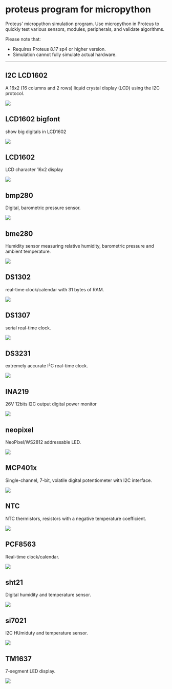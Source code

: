 # proteus program for micropython

Proteus' micropython simulation program. Use micropython in Proteus to quickly test various sensors, modules, peripherals, and validate algorithms.

Please note that:
- Requires Proteus 8.17 sp4 or higher version.
- Simulation cannot fully simulate actual hardware.

---

## I2C LCD1602

A 16x2 (16 columns and 2 rows) liquid crystal display (LCD) using the I2C protocol.

![](i2c_lcd1620.gif)


## LCD1602 bigfont

show big digitals in LCD1602

![](lcd1602_bigdigit.gif)


## LCD1602

LCD character 16x2 display

![](lcd1602.gif)


## bmp280

Digital, barometric pressure sensor.

![](bmp280.gif)


## bme280

Humidity sensor measuring relative humidity, barometric pressure and ambient temperature.

![](bme280.gif)


## DS1302

real-time clock/calendar with 31 bytes of RAM.

![](ds1302.gif)


## DS1307

serial real-time clock.

![](ds1307.gif)


## DS3231

extremely accurate I²C real-time clock.

![](ds3231.gif)


## INA219

26V 12bits I2C output digital power monitor

![](ina219.gif)


## neopixel

NeoPixel/WS2812 addressable LED.

![](neopixel.gif)


## MCP401x

Single-channel, 7-bit, volatile digital potentiometer with I2C interface.

![](mcp401x.gif)


## NTC

NTC thermistors, resistors with a negative temperature coefficient.

![](ntc.gif)


## PCF8563

Real-time clock/calendar.

![](pcf8563.gif)


## sht21

Digital humidity and temperature sensor.

![](sht21.gif)


## si7021

I2C HUmiduty and temperature sensor.

![](si7021.gif)


## TM1637

7-segment LED display.

![](tm1637.gif)
